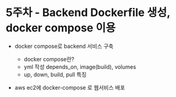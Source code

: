 # 5주차 - Backend Dockerfile 생성, docker compose 이용

- docker compose로 backend 서비스 구축
    - docker compose란?
    - yml 작성 depends_on, image(build), volumes
    - up, down, build, pull 특징

- aws ec2에 docker-compose 로 웹서비스 배포
